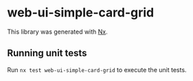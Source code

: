 # web-ui-simple-card-grid

This library was generated with [Nx](https://nx.dev).

## Running unit tests

Run `nx test web-ui-simple-card-grid` to execute the unit tests.
